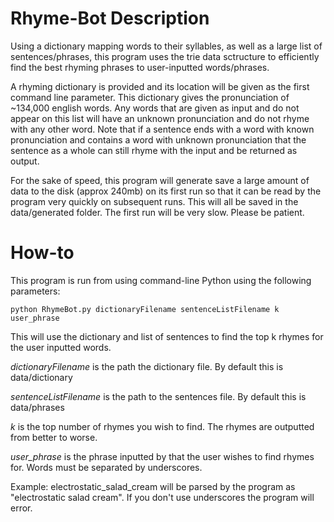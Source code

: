 # Rhyme-Bot Description

Using a dictionary mapping words to their syllables, as well as a large list of sentences/phrases, this program uses the trie data sctructure to efficiently find the best rhyming phrases to user-inputted words/phrases.

A rhyming dictionary is provided and its location will be given as the first command line parameter. This dictionary gives the pronunciation of ~134,000 english words. Any words that are given as input and do not appear on this list will have an unknown pronunciation and do not rhyme with any other word. Note that if a sentence ends with a word with known pronunciation and contains a word with unknown pronunciation that the sentence as a whole can still rhyme with the input and be returned as output.

For the sake of speed, this program will generate save a large amount of data to the disk (approx 240mb) on its first run so that it can be read by the program very quickly on subsequent runs. This will all be saved in the data/generated folder. The first run will be very slow. Please be patient.

# How-to

This program is run from using command-line Python using the following parameters:
```
python RhymeBot.py dictionaryFilename sentenceListFilename k user_phrase
```
This will use the dictionary and list of sentences to find the top k rhymes for the user inputted words. 

*dictionaryFilename* is the path the dictionary file. By default this is data/dictionary

*sentenceListFilename* is the path to the sentences file. By default this is data/phrases

*k* is the top number of rhymes you wish to find. The rhymes are outputted from better to worse.

*user_phrase* is the phrase inputted by that the user wishes to find rhymes for. Words must be separated by underscores.

Example: electrostatic_salad_cream will be parsed by the program as "electrostatic salad cream". If you don't use underscores the program will error.


